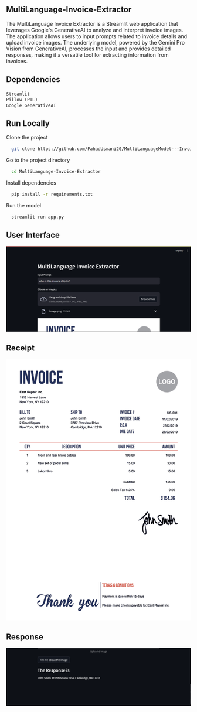 
## MultiLanguage-Invoice-Extractor

The MultiLanguage Invoice Extractor is a Streamlit web application that leverages Google's GenerativeAI to analyze and interpret invoice images. The application allows users to input prompts related to invoice details and upload invoice images. The underlying model, powered by the Gemini Pro Vision from GenerativeAI, processes the input and provides detailed responses, making it a versatile tool for extracting information from invoices.

## Dependencies
    Streamlit
    Pillow (PIL)
    Google GenerativeAI


## Run Locally

Clone the project

```bash
  git clone https://github.com/FahadUsmani20/MultiLanguageModel---Invoice-Extractor.git
```

Go to the project directory

```bash
  cd MultiLanguage-Invoice-Extractor

```

Install dependencies

```bash
  pip install -r requirements.txt
```

Run the model

```bash
  streamlit run app.py
```


## User Interface 

![img](https://github.com/FahadUsmani20/MultiLanguageModel---Invoice-Extractor/blob/main/assets/ui.png)

## Receipt
![img](https://github.com/FahadUsmani20/MultiLanguageModel---Invoice-Extractor/blob/main/assets/image.png)

## Response
![img](https://github.com/FahadUsmani20/MultiLanguageModel---Invoice-Extractor/blob/main/assets/result.png)



